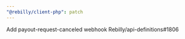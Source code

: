 ```yaml
---
"@rebilly/client-php": patch
---
```


Add payout-request-canceled webhook Rebilly/api-definitions#1806
